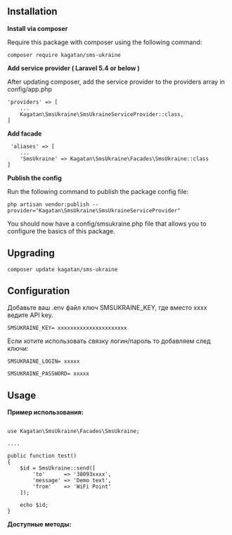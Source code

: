 ## Installation

**Install via composer**

Require this package with composer using the following command:

```
composer require kagatan/sms-ukraine
```

**Add service provider ( Laravel 5.4 or below )**

After updating composer, add the service provider to the providers array in config/app.php 

```
'providers' => [
    ...
    Kagatan\SmsUkraine\SmsUkraineServiceProvider::class,
]
```

**Add facade**

```
 'aliases' => [
    ...
    'SmsUkraine' => Kagatan\SmsUkraine\Facades\SmsUkraine::class
]
```


**Publish the config**

Run the following command to publish the package config file:

```
php artisan vendor:publish --provider="Kagatan\SmsUkraine\SmsUkraineServiceProvider"
```
You should now have a config/smsukraine.php file that allows you to configure the basics of this package.
 
 
## Upgrading
 
```
composer update kagatan/sms-ukraine
```
 
## Configuration
Добавьте ваш .env файл ключ SMSUKRAINE_KEY, где вместо xxxx ведите API key.

```
SMSUKRAINE_KEY= xxxxxxxxxxxxxxxxxxxxxx

```
Если хотите использовать связку логин/пароль то добавляем след ключи:

```
SMSUKRAINE_LOGIN= xxxxx

SMSUKRAINE_PASSWORD= xxxxx

```
 

## Usage

**Пример использования:**

```

use Kagatan\SmsUkraine\Facades\SmsUkraine;

....

public function test()
{
    $id = SmsUkraine::send([
        'to'      => '38093xxxx',
        'message' => 'Demo text',
        'from'    => 'WiFi Point'
    ]);
    
    echo $id;
}
```

**Доступные методы:**

